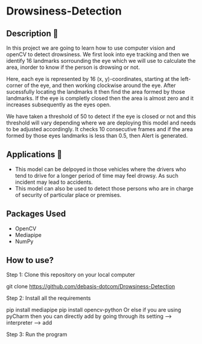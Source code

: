 # Drowsiness-Detection

## Description 📌
In this project we are going to learn how to use computer vision and openCV to detect drowsiness. We first look into eye tracking and then we identify 16 landmarks sorrounding the eye which we will use to calculate the area, inorder to know if the person is drowsing or not. 

Here, each eye is represented by 16 (x, y)-coordinates, starting at the left-corner of the eye, and then working clockwise around the eye. After sucessfully locating the landmarks it then find the area formed by those landmarks. If the eye is completly closed then the area is almost zero and it increases subsequently as the eyes open. 

We have taken a threshold of 50 to detect if the eye is closed or not and this threshold will vary depending where we are deploying this model and needs to be adjusted accordingly.
It checks 10 consecutive frames and if the area formed by those eyes landmarks is less than 0.5, then Alert is generated.

## Applications 🎯
- This model can be delpoyed in those vehicles where the drivers who tend to drive for a longer period of time may feel drowsy. As such incident may lead to accidents.
- This model can also be used to detect those persons who are in charge of security of particular place or premises.

## Packages Used
- OpenCV
- Mediapipe
- NumPy

## How to use?
Step 1: Clone this repository on your local computer

git clone https://github.com/debasis-dotcom/Drowsiness-Detection

Step 2: Install all the requirements

pip install mediapipe
pip install opencv-python
Or else if you are using pyCharm then you can directly add by going through its setting --> interpreter --> add

Step 3: Run the program
